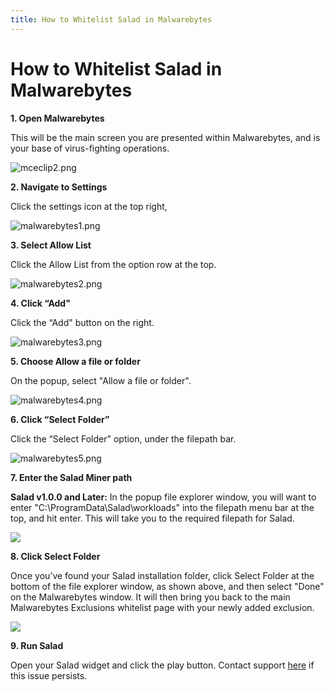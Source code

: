 ```yaml
---
title: How to Whitelist Salad in Malwarebytes
---
```


# How to Whitelist Salad in Malwarebytes

**1. Open Malwarebytes**

This will be the main screen you are presented within Malwarebytes, and is your base of virus-fighting operations.

![mceclip2.png](https://s3.amazonaws.com/helpscout.net/docs/assets/615b47bfca9e0011a4434693/images/619e6a4fefc78d0553e5d5ee/img-406-1637771449-2032437713.png)

**2. Navigate to Settings** 

Click the settings icon at the top right,

![malwarebytes1.png](https://s3.amazonaws.com/helpscout.net/docs/assets/615b47bfca9e0011a4434693/images/619e6a4fefc78d0553e5d5ef/img-406-1637771450-1521104902.png)

**3. Select Allow List**

Click the Allow List from the option row at the top.

![malwarebytes2.png](https://s3.amazonaws.com/helpscout.net/docs/assets/615b47bfca9e0011a4434693/images/619e6a4fefc78d0553e5d5f0/img-406-1637771450-998370925.png)

**4. Click “Add"**

Click the “Add" button on the right.

![malwarebytes3.png](https://s3.amazonaws.com/helpscout.net/docs/assets/615b47bfca9e0011a4434693/images/619e6a4fefc78d0553e5d5f1/img-406-1637771451-1293275005.png)

**5. Choose Allow a file or folder**

On the popup, select "Allow a file or folder".

![malwarebytes4.png](https://s3.amazonaws.com/helpscout.net/docs/assets/615b47bfca9e0011a4434693/images/619e6a4f64e42a671b63a1e1/img-406-1637771452-917325125.png)

**6. Click “Select Folder”**

Click the “Select Folder" option, under the filepath bar.

![malwarebytes5.png](https://s3.amazonaws.com/helpscout.net/docs/assets/615b47bfca9e0011a4434693/images/619e6a50efc78d0553e5d5f2/img-406-1637771453-368670501.png)

**7. Enter the Salad Miner path**

**Salad v1.0.0 and Later:** In the popup file explorer window, you will want to enter "C:\\ProgramData\\Salad\\workloads" into the filepath menu bar at the top, and hit enter. This will take you to the required filepath for Salad. 

![](https://s3.amazonaws.com/helpscout.net/docs/assets/615b47bfca9e0011a4434693/images/625575871bcb836085626b15/file-jDQHagLs0y.png)

**8. Click Select Folder**

Once you’ve found your Salad installation folder, click Select Folder at the bottom of the file explorer window, as shown above, and then select "Done" on the Malwarebytes window. It will then bring you back to the main Malwarebytes Exclusions whitelist page with your newly added exclusion.

![](https://s3.amazonaws.com/helpscout.net/docs/assets/615b47bfca9e0011a4434693/images/62557620fe22234cc7b34909/file-7noQG5FS78.png)

**9. Run Salad**

Open your Salad widget and click the play button. Contact support [here](https://support.salad.io/hc/en-us/requests/new) if this issue persists.
